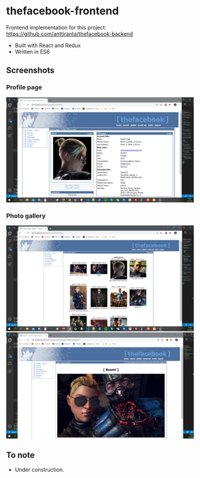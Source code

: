 # thefacebook-frontend

Frontend implementation for this project: https://github.com/anttiranta/thefacebook-backend

- Built with React and Redux
- Written in ES6

## Screenshots

### Profile page
![IMAGE](https://raw.githubusercontent.com/anttiranta/anttiranta.github.io/master/images/thefacebook/profilepic.jpg)

### Photo gallery
![IMAGE](https://raw.githubusercontent.com/anttiranta/anttiranta.github.io/master/images/thefacebook/mediagallery.jpg)
![IMAGE](https://raw.githubusercontent.com/anttiranta/anttiranta.github.io/master/images/thefacebook/photopage.jpg)

## To note

- Under construction.
